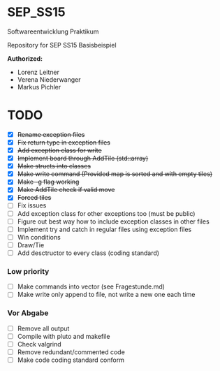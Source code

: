 # SEP_SS15
Softwareentwicklung Praktikum

Repository for SEP SS15 Basisbeispiel

**Authorized:**
* Lorenz Leitner
* Verena Niederwanger
* Markus Pichler

# TODO
- [x] ~~Rename exception files~~
- [x] ~~Fix return type in exception files~~
- [x] ~~Add exception class for write~~
- [x] ~~Implement board through AddTile (std::array)~~
- [x] ~~Make structs into classes~~
- [x] ~~Make write command (Provided map is sorted and with empty tiles)~~
- [x] ~~Make -g flag working~~
- [x] ~~Make AddTile check if valid move~~
- [x] ~~Forced tiles~~
- [ ] Fix issues
- [ ] Add exception class for other exceptions too (must be public)
- [ ] Figure out best way how to include exception classes in other files
- [ ] Implement try and catch in regular files using exception files
- [ ] Win conditions
- [ ] Draw/Tie
- [ ] Add desctructor to every class (coding standard)

### Low priority
- [ ] Make commands into vector (see Fragestunde.md)
- [ ] Make write only append to file, not write a new one each time

### Vor Abgabe
- [ ] Remove all output
- [ ] Compile with pluto and makefile
- [ ] Check valgrind
- [ ] Remove redundant/commented code
- [ ] Make code coding standard conform
